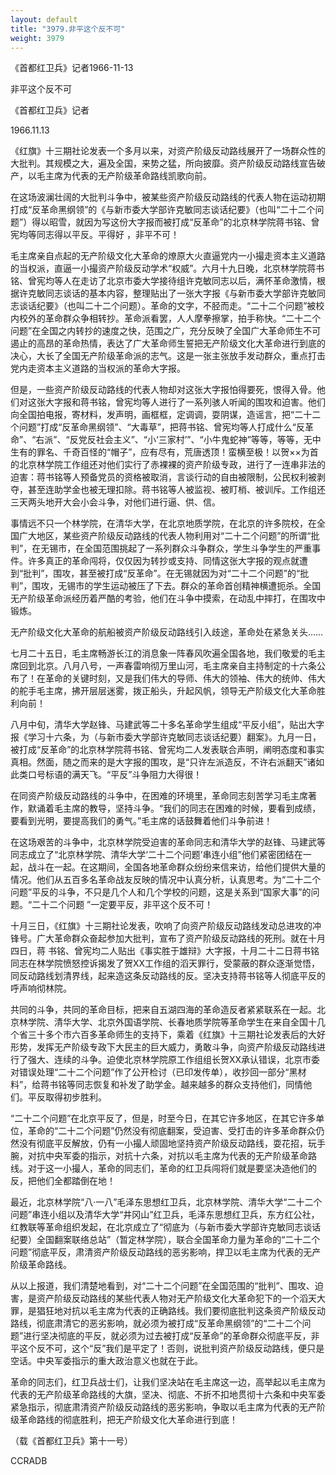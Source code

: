 ```yaml
---
layout: default
title: "3979.非平这个反不可"
weight: 3979
---
```


《首都红卫兵》记者1966-11-13

非平这个反不可

《首都红卫兵》记者

1966.11.13

《红旗》十三期社论发表一个多月以来，对资产阶级反动路线展开了一场群众性的大批判。其规模之大，遍及全国，来势之猛，所向披靡。资产阶级反动路线宣告破产，以毛主席为代表的无产阶级革命路线凯歌向前。

在这场波澜壮阔的大批判斗争中，被某些资产阶级反动路线的代表人物在运动初期打成“反革命黑纲领”的《与新市委大学部许克敏同志谈话纪要》（也叫“二十二个问题”）得以昭雪，就因为写这份大字报而被打成“反革命”的北京林学院蒋书铭、曾宪均等同志得以平反。平得好 ，非平不可！

毛主席亲自点起的无产阶级文化大革命的燎原大火直逼党内一小撮走资本主义道路的当权派，直逼一小撮资产阶级反动学术“权威”。六月十九日晚，北京林学院蒋书铭、曾宪均等人在走访了北京市委大学接待组许克敏同志以后，满怀革命激情，根据许克敏同志谈话的基本内容，整理贴出了一张大字报《与新市委大学部许克敏同志谈话纪要》（也叫二十二个问题）。革命的文字，不胫而走。“二十二个问题”被校内校外的革命群众争相转抄。革命派看罢，人人摩拳擦掌，拍手称快。“二十二个问题”在全国之内转抄的速度之快，范围之广，充分反映了全国广大革命师生不可遏止的高昂的革命热情，表达了广大革命师生誓把无产阶级文化大革命进行到底的决心，大长了全国无产阶级革命派的志气。这是一张主张放手发动群众，重点打击党内走资本主义道路的当权派的革命大字报。

但是，一些资产阶级反动路线的代表人物却对这张大字报怕得要死，恨得入骨。他们对这张大字报和蒋书铭，曾宪均等人进行了一系列骇人听闻的围攻和迫害。他们向全国拍电报，寄材料，发声明，画框框，定调调，耍阴谋，造谣言，把“二十二个问题”打成“反革命黑纲领”、“大毒草”，把蒋书铭、曾宪均等人打成什么“反革命”、“右派”、“反党反社会主义”、“小‘三家村’”、“小牛鬼蛇神”等等，等等，无中生有的罪名、千奇百怪的“帽子”，应有尽有，荒唐透顶！蛮横至极！以贺××为首的北京林学院工作组还对他们实行了赤裸裸的资产阶级专政，进行了一连串非法的迫害：蒋书铭等人预备党员的资格被取消，言谈行动的自由被限制，公民权利被剥夺，甚至连助学金也被无理扣除。蒋书铭等人被监视、被盯梢、被训斥。工作组还三天两头地开大会小会斗争，对他们进行逼、供、信。

事情远不只一个林学院，在清华大学，在北京地质学院，在北京的许多院校，在全国广大地区，某些资产阶级反动路线的代表人物利用对“二十二个问题”的所谓“批判”，在无锡市，在全国范围挑起了一系列群众斗争群众，学生斗争学生的严重事件。许多真正的革命闯将，仅仅因为转抄或支持、同情这张大字报的观点就遭到“批判”，围攻，甚至被打成“反革命”。在无锡就因为对“二十二个问题”的“批判”，围攻，无锡市的学生运动被压了下去。群众的革命首创精神横遭扼杀。全国无产阶级革命派经历着严酷的考验，他们在斗争中摸索，在动乱中摔打，在围攻中锻炼。

无产阶级文化大革命的航船被资产阶级反动路线引入歧途，革命处在紧急关头……

七月二十五日，毛主席畅游长江的消息象一阵春风吹遍全国各地，我们敬爱的毛主席回到北京。八月八号，一声春雷响彻万里山河，毛主席亲自主持制定的十六条公布了！在革命的关键时刻，又是我们伟大的导师、伟大的领袖、伟大的统帅、伟大的舵手毛主席，拂开层层迷雾，拨正船头，升起风帆，领导无产阶级文化大革命胜利向前！

八月中旬，清华大学赵锋、马建武等二十多名革命学生组成“平反小组”，贴出大字报《学习十六条，为（与新市委大学部许克敏同志谈话纪要）翻案》。九月一日，被打成“反革命”的北京林学院蒋书铭、曾宪均二人发表联合声明，阐明态度和事实真相。然面，随之而来的是大字报的围攻，是“只许左派造反，不许右派翻天”诸如此类口号标语的满天飞。“平反”斗争阻力大得很！

在同资产阶级反动路线的斗争中，在困难的环境里，革命同志刻苦学习毛主席著作，默诵着毛主席的教导，坚持斗争。“我们的同志在困难的时候，要看到成绩，要看到光明，要提高我们的勇气。”毛主席的话鼓舞着他们斗争前进！

在这场艰苦的斗争中，北京林学院受迫害的革命同志和清华大学的赵锋、马建武等同志成立了“北京林学院、清华大学‘二十二个问题’串连小组”他们紧密团结在一起，战斗在一起。在这期间，全国各地革命群众纷纷来信来访，给他们提供大量的情况。他们从五百多名革命战友反映的情况中认真分析，认真思考。为“二十二个问题”平反的斗争，不只是几个人和几个学校的问题，这是关系到“国家大事”的问题。“二十二个问题 ”一定要平反，非平这个反不可！

十月三日，《红旗》十三期社论发表，吹响了向资产阶级反动路线发动总进攻的冲锋号。广大革命群众奋起参加大批判，宣布了资产阶级反动路线的死刑。就在十月四日，蒋 书铭、曾宪均二人贴出《事实胜于雄辩》大字报，十月二十二日蒋书铭同志在林学院愤怒控诉揭发了贺XX工作组的滔天罪行，受蒙蔽的群众逐渐觉悟，同反动路线划清界线，起来造这条反动路线的反。坚决支持蒋书铭等人彻底平反的呼声响彻林院。

共同的斗争，共同的革命目标，把来自五湖四海的革命造反者紧紧联系在一起。北京林学院、清华大学、北京外国语学院、长春地质学院等革命学生在来自全国十几个省三十多个市六百多革命师生的支持下，乘着《红旗》十三期社论发表后的大好形势，发挥无产阶级专政下大民主的巨大威力，勇敢斗争，向资产阶级反动路线进行了强大、连续的斗争。迫使北京林学院原工作组组长贺XX承认错误，北京市委对错误处理“二十二个问题”作了公开检讨（已印发传单），收抄回一部分“黑材料”，给蒋书铭等同志恢复和补发了助学金。越来越多的群众支持他们，同情他们。平反取得初步胜利。

“二十二个问题”在北京平反了，但是，时至今日，在其它许多地区，在其它许多单位，革命的“二十二个问题”仍然没有彻底翻案，受迫害、受打击的许多革命群众仍然没有彻底平反解放，仍有一小撮人顽固地坚持资产阶级反动路线，耍花招，玩手腕，对抗中央军委的指示，对抗十六条，对抗以毛主席为代表的无产阶级革命路线。对于这一小撮人，革命的同志们，革命的红卫兵闯将们就是要坚决造他们的反，把他们全都踏倒在地！

最近，北京林学院“八·一八”毛泽东思想红卫兵，北京林学院、清华大学“二十二个问题”串连小组以及清华大学“井冈山”红卫兵，毛泽东思想红卫兵，东方红公社，红教联等革命组织发起，在北京成立了“彻底为（与新市委大学部许克敏同志谈话纪要）全国翻案联络总站”（暂定林学院），联合全国革命力量为革命的“二十二个问题”彻底平反，肃清资产阶级反动路线的恶劣影响，捍卫以毛主席为代表的无产阶级革命路线。

从以上报道，我们清楚地看到，对“二十二个问题”在全国范围的“批判”、围攻、迫害，是资产阶级反动路线的某些代表人物对无产阶级文化大革命犯下的一个滔天大罪，是猖狂地对抗以毛主席为代表的正确路线。我们要彻底批判这条资产阶级反动路线，彻底肃清它的恶劣影响，就必须为被打成“反革命黑纲领”的“二十二个问题”进行坚决彻底的平反，就必须为过去被打成“反革命”的革命群众彻底平反，非平这个反不可，这个“反”我们是平定了！否则，说批判资产阶级反动路线，便只是空话。中央军委指示的重大政治意义也就在于此。

革命的同志们，红卫兵战士们，让我们坚决站在毛主席这一边，高举起以毛主席为代表的无产阶级革命路线的大旗，坚决、彻底、不折不扣地贯彻十六条和中央军委紧急指示，彻底肃清资产阶级反动路线的恶劣影响，争取以毛主席为代表的无产阶级革命路线的彻底胜利，把无产阶级文化大革命进行到底！

（载《首都红卫兵》第十一号）

CCRADB

